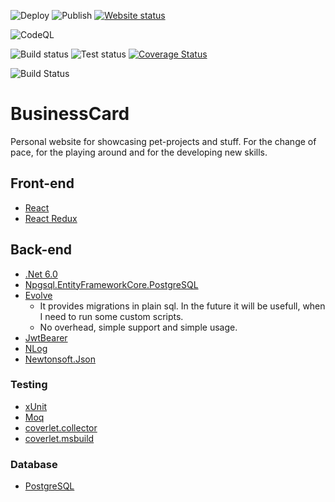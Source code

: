 ![Deploy](https://github.com/ChiefNoir/BusinessCard/workflows/Deploy/badge.svg?branch=master)
![Publish](https://github.com/ChiefNoir/BusinessCard/workflows/Publish/badge.svg?branch=master)
[![Website status](https://img.shields.io/website?label=Website%20status&url=https%3A%2F%2Ffireplace-of-despair.org%2F)](https://fireplace-of-despair.org)

![CodeQL](https://github.com/ChiefNoir/BusinessCard/workflows/CodeQL/badge.svg?branch=master)

![Build status](https://github.com/ChiefNoir/BusinessCard/workflows/Build%20back-end/badge.svg?branch=master)
![Test status](https://github.com/ChiefNoir/BusinessCard/workflows/Test%20back-end/badge.svg?branch=master)
[![Coverage Status](https://coveralls.io/repos/github/ChiefNoir/BusinessCard/badge.svg?branch=master)](https://coveralls.io/github/ChiefNoir/BusinessCard?branch=master)

![Build Status](https://github.com/ChiefNoir/BusinessCard/workflows/Build%20front-end/badge.svg?branch=master)


# BusinessCard

Personal website for showcasing pet-projects and stuff. 
For the change of pace, for the playing around and for the developing new skills.

## Front-end
<!-- - [Angular](https://angular.io/) -->
<!-- - [Angular Material](https://material.angular.io/) -->
<!-- - [flex-layout](https://github.com/angular/flex-layout) -->
<!-- - [babel](https://babeljs.io/) -->
- [React](https://reactjs.org/)
- [React Redux](https://react-redux.js.org/)

## Back-end
- [.Net 6.0](https://dotnet.microsoft.com/download)
- [Npgsql.EntityFrameworkCore.PostgreSQL](https://www.nuget.org/packages/Npgsql.EntityFrameworkCore.PostgreSQL/)
- [Evolve](https://www.nuget.org/packages/Evolve/)
  - It provides migrations in plain sql. In the future it will be usefull, when I need to run some custom scripts.
  - No overhead, simple support and simple usage.
- [JwtBearer](https://www.nuget.org/packages/Microsoft.AspNetCore.Authentication.JwtBearer)
- [NLog](https://nlog-project.org/)
- [Newtonsoft.Json](https://www.nuget.org/packages/Newtonsoft.Json/)

### Testing
- [xUnit](https://xunit.net/)
- [Moq](https://github.com/moq/moq4)
- [coverlet.collector](https://www.nuget.org/packages/coverlet.collector)
- [coverlet.msbuild](https://www.nuget.org/packages/coverlet.msbuild/)

### Database
- [PostgreSQL](https://www.postgresql.org/)
